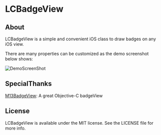 # LCBadgeView

## About

LCBadgeView is a simple and convenient iOS class to draw badges on any iOS view. 

There are many properties can be customized as the demo screenshot below shows:

![DemoScreenShot](https://raw.githubusercontent.com/GavinFlying/LCBadgeView/master/LCBadgeView/LCBadgeView.png)

## SpecialThanks

[M13BadgeView](https://github.com/Marxon13/M13BadgeView): A great Objective-C badgeView

## License

LCBadgeView is available under the MIT license. See the LICENSE file for more info.
